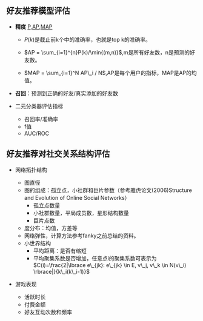   <!--MathJax数学公式-->
  <script type="text/x-mathjax-config">
  MathJax.Hub.Config({tex2jax: {inlineMath: [['$','$'], ['\\(','\\)']]}});
  </script>
  <script type="text/javascript" async src="https://cdn.mathjax.org/mathjax/latest/MathJax.js?config=TeX-AMS_CHTML"></script>


## 好友推荐模型评估

* **精度** [P,AP,MAP](https://www.kaggle.com/wiki/MeanAveragePrecision)

	* $P(k)$是截止前k个中的准确率，也就是top k的准确率。

	* $AP = \sum_{i=1}^{n}P(k)/\min{(m,n)}$,m是所有好友数，n是预测的好友数。

	* $MAP = \sum_{i=1}^N AP\_i / N$,AP是每个用户的指标，MAP是AP的均值。

* **召回**：预测到正确的好友/真实添加的好友数

* 二元分类器评估指标
	* 召回率/准确率
	* f值
	* AUC/ROC


## 好友推荐对社交关系结构评估

* 网络拓扑结构
	* 图直径
	* 图的组成：孤立点，小社群和巨片参数（参考雅虎论文(2006)Structure and Evolution of Online Social Networks）
		* 孤立点数量
		* 小社群数量，平局成员数，星形结构数量
		* 巨片点数
	* 度分布：均值，方差等
	* 网络弹性，计算方法参考fanky之前总结的资料。
	* 小世界结构
		* 平均距离：是否有缩短
		* 平均聚集系数是否增加，任意点i的聚集系数可表示为$C(i)=\frac{2|\lbrace e\_{jk}: e\_{jk} \in E, v\_j, v\_k \in N(v\_i) \rbrace|}{k\_i(k\_i-1)}$

* 游戏表现
	* 活跃时长
	* 付费金额
	* 好友互动次数和频率